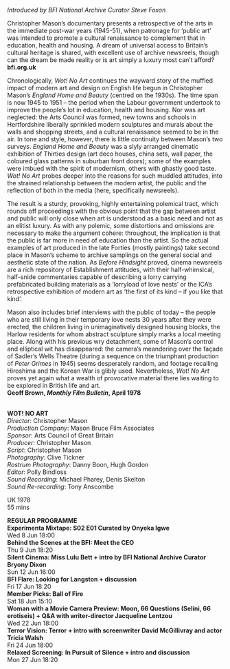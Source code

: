

_Introduced by BFI National Archive Curator Steve Foxon_

Christopher Mason’s documentary presents a retrospective of the arts in the immediate post-war years (1945-51), when patronage for ‘public art’ was intended to promote a cultural renaissance to complement that in education, health and housing. A dream of universal access to Britain’s cultural heritage is shared, with excellent use of archive newsreels, though can the dream be made reality or is art simply a luxury most can’t afford?  
**bfi.org.uk**

Chronologically, _Wot! No Art_ continues the wayward story of the muffled impact of modern art and design on English life begun in Christopher Mason’s _England Home and Beauty_ (centred on the 1930s). The time span is now 1945 to 1951 – the period when the Labour government undertook to improve the people’s lot in education, health and housing. Nor was art neglected: the Arts Council was formed, new towns and schools in Hertfordshire liberally sprinkled modern sculptures and murals about the walls and shopping streets, and a cultural renaissance seemed to be in the air. In tone and style, however, there is little continuity between Mason’s two surveys. _England Home and Beauty_ was a slyly arranged cinematic exhibition of Thirties design (art deco houses, china sets, wall paper, the coloured glass patterns in suburban front doors); some of the examples were imbued with the spirit of modernism, others with ghastly good taste. _Wot! No Art_ probes deeper into the reasons for such muddled attitudes, into the strained relationship between the modern artist, the public and the reflection of both in the media (here, specifically newsreels).

The result is a sturdy, provoking, highly entertaining polemical tract, which rounds off proceedings with the obvious point that the gap between artist and public will only close when art is understood as a basic need and not as an elitist luxury. As with any polemic, some distortions and omissions are necessary to make the argument cohere: throughout, the implication is that the public is far more in need of education than the artist. So the actual examples of art produced in the late Forties (mostly paintings) take second place in Mason’s scheme to archive samplings on the general social and aesthetic state of the nation. As _Before Hindsight_ proved, cinema newsreels are a rich repository of Establishment attitudes, with their half-whimsical, half-snide commentaries capable of describing a lorry carrying prefabricated building materials as a ‘lorryload of love nests’ or the ICA’s retrospective exhibition of modern art as ‘the first of its kind – if you like that kind’.

Mason also includes brief interviews with the public of today – the people who are still living in their temporary love nests 30 years after they were erected, the children living in unimaginatively designed housing blocks, the Harlow residents for whom abstract sculpture simply marks a local meeting place. Along with his previous wry detachment, some of Mason’s control and elliptical wit has disappeared: the camera’s meandering over the façade of Sadler’s Wells Theatre (during a sequence on the triumphant production of _Peter Grimes_ in 1945) seems desperately random, and footage recalling Hiroshima and the Korean War is glibly used. Nevertheless, _Wot! No Art_ proves yet again what a wealth of provocative material there lies waiting to be explored in British life  and art.  
**Geoff Brown, _Monthly Film Bulletin_, April 1978**
<br><br>

**WOT! NO ART**  
_Director_: Christopher Mason  
_Production Company_:  Mason Bruce Film Associates  
_Sponsor_: Arts Council of Great Britain  
_Producer_: Christopher Mason  
_Script_: Christopher Mason  
_Photography_: Clive Tickner  
_Rostrum Photography_: Danny Boon, Hugh Gordon  
_Editor_: Polly Bindloss  
_Sound Recording_: Michael Pharey, Denis Skelton  
_Sound Re-recording_: Tony Anscombe

UK 1978  
55 mins

**REGULAR PROGRAMME**<br>
**Experimenta Mixtape: S02 E01  Curated by Onyeka Igwe**<br>
Wed 8 Jun 18:00<br>
**Behind the Scenes at the BFI: Meet the CEO**<br>
Thu 9 Jun 18:20<br>
**Silent Cinema: Miss Lulu Bett + intro by  BFI National Archive Curator Bryony Dixon**<br>
Sun 12 Jun 16:00<br>
**BFI Flare: Looking for Langston + discussion**<br>
Fri 17 Jun 18:20<br>
**Member Picks: Ball of Fire**<br>
Sat 18 Jun 15:10<br>
**Woman with a Movie Camera Preview:  Moon, 66 Questions (Selini, 66 erotiseis) + Q&A with writer-director Jacqueline Lentzou**<br>
Wed 22 Jun 18:00<br>
**Terror Vision: Terror + intro with screenwriter David McGillivray and actor Tricia Walsh**<br>
Fri 24 Jun 18:00<br>
**Relaxed Screening: In Pursuit of Silence  + intro and discussion**<br>
Mon 27 Jun 18:20<br>
<br>


<!--stackedit_data:
eyJoaXN0b3J5IjpbMjA3NDE5MTQ0NV19
-->